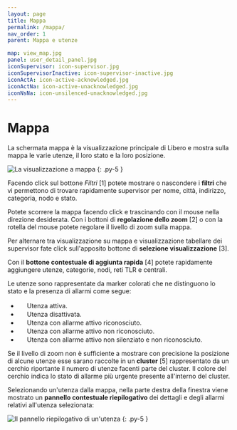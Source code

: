 ```yaml
---
layout: page
title: Mappa
permalink: /mappa/
nav_order: 1
parent: Mappa e utenze

map: view_map.jpg
panel: user_detail_panel.jpg
iconSupervisor: icon-supervisor.jpg
iconSupervisorInactive: icon-supervisor-inactive.jpg
iconActA: icon-active-acknowledged.jpg
iconActNa: icon-active-unacknowledged.jpg
iconNsNa: icon-unsilenced-unacknowledged.jpg
---
```


# Mappa

La schermata mappa è la visualizzazione principale di Libero e mostra sulla mappa le varie utenze, il loro stato e la loro posizione.

![La visualizzazione a mappa](/assets/img/{{page.map}})
{: .py-5 }

Facendo click sul bottone *Filtri* [1] potete mostrare o nascondere i **filtri** che vi permettono di trovare rapidamente supervisor per nome, città, indirizzo, categoria, nodo e stato.

Potete scorrere la mappa facendo click e trascinando con il mouse nella direzione desiderata. Con i bottoni di **regolazione dello zoom** [2] o con la rotella del mouse potete regolare il livello di zoom sulla mappa.

Per alternare tra visualizzazione su mappa e visualizzazione tabellare dei supervisor fate click sull'apposito bottone di **selezione visualizzazione** [3].

Con il **bottone contestuale di aggiunta rapida** [4] potete rapidamente aggiungere utenze, categorie, nodi, reti TLR e centrali.

Le utenze sono rappresentate da marker colorati che ne distinguono lo stato e la presenza di allarmi come segue:

  * <img src="/assets/img/icons/{{ page.iconSupervisor }}" width="16"> Utenza attiva.
  * <img src="/assets/img/icons/{{ page.iconSupervisorInactive }}" width="16"> Utenza disattivata.
  * <img src="/assets/img/icons/{{ page.iconActA }}" width="16"> Utenza con allarme attivo riconosciuto.
  * <img src="/assets/img/icons/{{ page.iconActNa }}" width="16"> Utenza con allarme attivo non riconosciuto.
  * <img src="/assets/img/icons/{{ page.iconNsNa }}" width="16"> Utenza con allarme attivo non silenziato e non riconosciuto.

Se il livello di zoom non è sufficiente a mostrare con precisione la posizione di alcune utenze esse sarano raccolte in un **cluster** [5] rappresentato da un cerchio riportante il numero di utenze facenti parte del cluster. Il colore del cerchio indica lo stato di allarme più urgente presente all'interno del cluster.

Selezionando un'utenza dalla mappa, nella parte destra della finestra viene mostrato un **pannello contestuale riepilogativo** dei dettagli e degli allarmi relativi all'utenza selezionata:

![Il pannello riepilogativo di un'utenza](/assets/img/{{page.panel}})
{: .py-5 }

